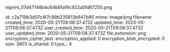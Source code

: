reprint_07d47148b4c64b6faf9c922a0fd67250.png

id: c2a719b3d07c4f7c99b235813b647b80
mime: image/png
filename: 
created_time: 2020-05-21T09:08:37.473Z
updated_time: 2020-05-21T09:08:37.473Z
user_created_time: 2020-05-21T09:08:37.473Z
user_updated_time: 2020-05-21T09:08:37.473Z
file_extension: png
encryption_cipher_text: 
encryption_applied: 0
encryption_blob_encrypted: 0
size: 3803
is_shared: 0
type_: 4